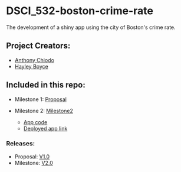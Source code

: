 # DSCI_532-boston-crime-rate
The development of a shiny app using the city of Boston's crime rate. 

## Project Creators:

- [Anthony Chiodo](https://github.com/apchiodo)
- [Hayley Boyce](https://github.com/hfboyce)


## Included in this repo: 

- Milestone 1: [Proposal](https://github.com/hfboyce/DSCI_532-boston-crime-rate/blob/master/doc/Proposal.md)

- Milestone 2: [Milestone2](https://github.com/hfboyce/DSCI_532-boston-crime-rate/blob/master/doc/Milestone2.md)
    * [App code](https://github.com/hfboyce/DSCI_532-boston-crime-rate/blob/master/app.R)
    * [Deployed app link](https://hfboyce.shinyapps.io/dsci_532-boston-crime-rate/)



### Releases:

* Proposal:  [V1.0](https://github.com/UBC-MDS/DSCI_532-boston-crime-rate/releases/tag/V1.0)
* Milestone: [V2.0](https://github.com/UBC-MDS/DSCI_532-boston-crime-rate/releases/tag/V2.0)

